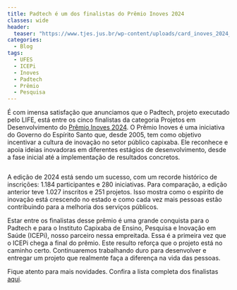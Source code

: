 ```yaml
---
title: Padtech é um dos finalistas do Prêmio Inoves 2024
classes: wide
header:
  teaser: "https://www.tjes.jus.br/wp-content/uploads/card_inoves_2024_787.jpg"
categories:
  - Blog
tags:
  - UFES  
  - ICEPi
  - Inoves
  - Padtech  
  - Prêmio
  - Pesquisa
---
```



É com imensa satisfação que anunciamos que o Padtech, projeto executado pelo LIFE, está entre os cinco finalistas da categoria Projetos em Desenvolvimento do [Prêmio Inoves 2024](https://inoves.es.gov.br/). O Prêmio Inoves é uma iniciativa do Governo do Espírito Santo que, desde 2005, tem como objetivo incentivar a cultura de inovação no setor público capixaba. Ele reconhece e apoia ideias inovadoras em diferentes estágios de desenvolvimento, desde a fase inicial até a implementação de resultados concretos. 


<figure style="width: 500px;" class="align-center">  
  <img src="https://www.tjes.jus.br/wp-content/uploads/card_inoves_2024_787.jpg" alt="">
</figure>


A edição de 2024 está sendo um sucesso, com um recorde histórico de inscrições: 1.184 participantes e 280 iniciativas. Para comparação, a edição anterior teve 1.027 inscritos e 251 projetos. Isso mostra como o espírito de inovação está crescendo no estado e como cada vez mais pessoas estão contribuindo para a melhoria dos serviços públicos.

Estar entre os finalistas desse prêmio é uma grande conquista para o Padtech e para o Instituto Capixaba de Ensino, Pesquisa e Inovação em Saúde (ICEPi), nosso parceiro nessa empreitada. Essa é a primeira vez que o ICEPi chega a final do prêmio.
Este resulto reforça que o projeto está no caminho certo. Continuaremos trabalhando duro para desenvolver e entregar um projeto que realmente faça a diferença na vida das pessoas. 

Fique atento para mais novidades.
Confira a lista completa dos finalistas [aqui](https://inoves.es.gov.br/).

